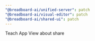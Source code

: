 ```yaml
---
"@breadboard-ai/unified-server": patch
"@breadboard-ai/visual-editor": patch
"@breadboard-ai/shared-ui": patch
---
```


Teach App View about share
